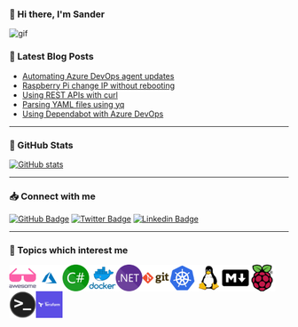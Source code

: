 ### 👋 Hi there, I'm Sander

![gif](https://media0.giphy.com/media/AZa4KP7o6J7Us/giphy.gif)

### 📕 Latest Blog Posts
<!-- BLOG-POST-LIST:START -->
- [Automating Azure DevOps agent updates](https://sanderh.dev/automating-Azure-DevOps-agent-updates/)
- [Raspberry Pi change IP without rebooting](https://sanderh.dev/Raspberry-Pi-change-ip-without-rebooting/)
- [Using REST APIs with curl](https://sanderh.dev/using-REST-API-with-curl/)
- [Parsing YAML files using yq](https://sanderh.dev/parsing-YAML-files-using-yq/)
- [Using Dependabot with Azure DevOps](https://sanderh.dev/Dependabot-Azure-DevOps/)
<!-- BLOG-POST-LIST:END -->

---

### 🎯 GitHub Stats

[![GitHub stats](https://github-readme-stats.vercel.app/api?username=smholvoet)](https://github.com/anuraghazra/github-readme-stats)

---

### 📥 Connect with me
[![GitHub Badge](https://img.shields.io/badge/-@smholvoet-181717?style=flat-square&logo=GitHub&logoColor=white&link=https://github.com/smholvoet)](https://github.com/smholvoet)
[![Twitter Badge](https://img.shields.io/badge/-@smholvoet-00acee?style=flat&logo=Twitter&logoColor=white)](https://twitter.com/intent/follow?screen_name=smholvoet "Follow on Twitter")
[![Linkedin Badge](https://img.shields.io/badge/-sanderholvoet-blue?style=flat-square&logo=Linkedin&logoColor=white&link=https://www.linkedin.com/in/sanderholvoet/)](https://www.linkedin.com/in/sanderholvoet/)

---

### 👀 Topics which interest me 
<img align="left" alt="Awesome Lists" width="48px" src="https://raw.githubusercontent.com/github/explore/80688e429a7d4ef2fca1e82350fe8e3517d3494d/topics/awesome/awesome.png"/>
<img align="left" alt="Azure" width="48px" src="https://raw.githubusercontent.com/github/explore/80688e429a7d4ef2fca1e82350fe8e3517d3494d/topics/azure/azure.png" />
<img align="left" alt="C#" width="48px" src="https://raw.githubusercontent.com/github/explore/80688e429a7d4ef2fca1e82350fe8e3517d3494d/topics/csharp/csharp.png" />
<img align="left" alt="Docker" width="48px" src="https://raw.githubusercontent.com/github/explore/80688e429a7d4ef2fca1e82350fe8e3517d3494d/topics/docker/docker.png" />
<img align="left" alt=".NET" width="48px" src="https://raw.githubusercontent.com/github/explore/93d8a67084f94b2a444e510199a6e7622e5b09a3/topics/dotnet/dotnet.png" />
<img align="left" alt="Git" width="48px" src="https://raw.githubusercontent.com/github/explore/80688e429a7d4ef2fca1e82350fe8e3517d3494d/topics/git/git.png" />
<img align="left" alt="Kubernetes" width="48px" src="https://raw.githubusercontent.com/github/explore/80688e429a7d4ef2fca1e82350fe8e3517d3494d/topics/kubernetes/kubernetes.png" />
<img align="left" alt="Linux" width="48px" src="https://raw.githubusercontent.com/github/explore/80688e429a7d4ef2fca1e82350fe8e3517d3494d/topics/linux/linux.png" />
<img align="left" alt="Markdown" width="48px" src="https://raw.githubusercontent.com/github/explore/80688e429a7d4ef2fca1e82350fe8e3517d3494d/topics/markdown/markdown.png" />
<img align="left" alt="Raspberry Pi" width="48px" src="https://raw.githubusercontent.com/github/explore/80688e429a7d4ef2fca1e82350fe8e3517d3494d/topics/raspberry-pi/raspberry-pi.png" />
<img align="left" alt="Terminal" width="48px" src="https://raw.githubusercontent.com/github/explore/d92924b1d925bb134e308bd29c9de6c302ed3beb/topics/terminal/terminal.png" />
<img align="left" alt="Terraform" width="48px" src="https://raw.githubusercontent.com/github/explore/80688e429a7d4ef2fca1e82350fe8e3517d3494d/topics/terraform/terraform.png" />
